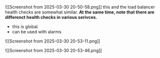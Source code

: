 ![[Screenshot from 2025-03-30 20-50-58.png]]
this and the load balancer health checks are somewhat similar.
**At the same time, note that there are differenct health checks in various serivces.**

- this is global.
- can be used with alarms

![[Screenshot from 2025-03-30 20-53-11.png]]

![[Screenshot from 2025-03-30 20-53-46.png]]

